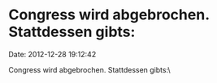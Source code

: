 Congress wird abgebrochen. Stattdessen gibts:
=============================================

Date: 2012-12-28 19:12:42

Congress wird abgebrochen. Stattdessen gibts:\
